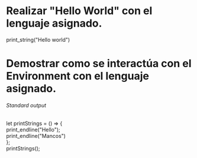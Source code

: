 
# Realizar "Hello World" con el lenguaje asignado. 

print_string("Hello world")


# Demostrar como se interactúa con el Environment con el lenguaje asignado. 

###### Standard output

 let printStrings = () => {  
 print_endline("Hello");  
 print_endline("Mancos")  
 };  
 printStrings();  
